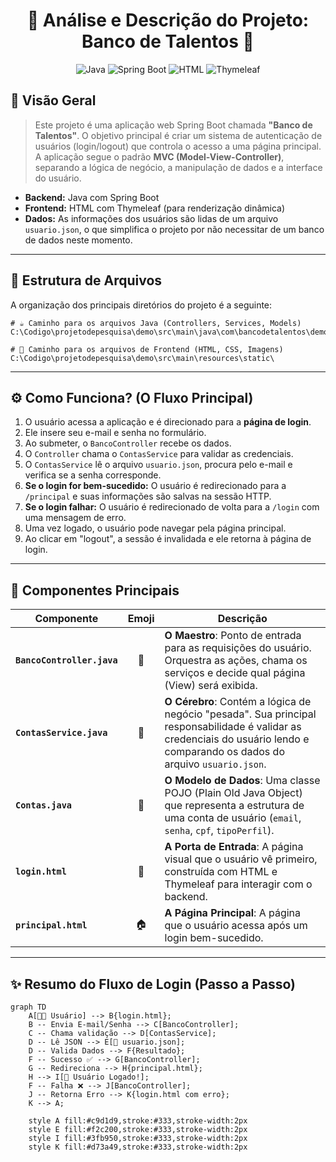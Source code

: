 <div align="center">
  <h1>🚀 Análise e Descrição do Projeto: Banco de Talentos 🚀</h1>
</div>

<p align="center">
  <img src="https://img.shields.io/badge/Java-ED8B00?style=for-the-badge&logo=java&logoColor=white" alt="Java"/>
  <img src="https://img.shields.io/badge/Spring-6DB33F?style=for-the-badge&logo=spring&logoColor=white" alt="Spring Boot"/>
  <img src="https://img.shields.io/badge/HTML5-E34F26?style=for-the-badge&logo=html5&logoColor=white" alt="HTML"/>
  <img src="https://img.shields.io/badge/Thymeleaf-005F0F?style=for-the-badge&logo=thymeleaf&logoColor=white" alt="Thymeleaf"/>
</p>

## 📜 Visão Geral

> Este projeto é uma aplicação web Spring Boot chamada **"Banco de Talentos"**. O objetivo principal é criar um sistema de autenticação de usuários (login/logout) que controla o acesso a uma página principal. A aplicação segue o padrão **MVC (Model-View-Controller)**, separando a lógica de negócio, a manipulação de dados e a interface do usuário.

* **Backend:** Java com Spring Boot
* **Frontend:** HTML com Thymeleaf (para renderização dinâmica)
* **Dados:** As informações dos usuários são lidas de um arquivo `usuario.json`, o que simplifica o projeto por não necessitar de um banco de dados neste momento.

---

## 📂 Estrutura de Arquivos

A organização dos principais diretórios do projeto é a seguinte:

```plaintext
# ☕️ Caminho para os arquivos Java (Controllers, Services, Models)
C:\Codigo\projetodepesquisa\demo\src\main\java\com\bancodetalentos\demo\

# 🎨 Caminho para os arquivos de Frontend (HTML, CSS, Imagens)
C:\Codigo\projetodepesquisa\demo\src\main\resources\static\
```

---

## ⚙️ Como Funciona? (O Fluxo Principal)

1.  O usuário acessa a aplicação e é direcionado para a **página de login**.
2.  Ele insere seu e-mail e senha no formulário.
3.  Ao submeter, o `BancoController` recebe os dados.
4.  O `Controller` chama o `ContasService` para validar as credenciais.
5.  O `ContasService` lê o arquivo `usuario.json`, procura pelo e-mail e verifica se a senha corresponde.
6.  **Se o login for bem-sucedido:** O usuário é redirecionado para a `/principal` e suas informações são salvas na sessão HTTP.
7.  **Se o login falhar:** O usuário é redirecionado de volta para a `/login` com uma mensagem de erro.
8.  Uma vez logado, o usuário pode navegar pela página principal.
9.  Ao clicar em "logout", a sessão é invalidada e ele retorna à página de login.

---

## 🧩 Componentes Principais

| Componente              | Emoji | Descrição                                                                                                                                                                     |
| ----------------------- | :---: | ------------------------------------------------------------------------------------------------------------------------------------------------------------------------------- |
| **`BancoController.java`** |  🎼   | **O Maestro**: Ponto de entrada para as requisições do usuário. Orquestra as ações, chama os serviços e decide qual página (View) será exibida.                                  |
| **`ContasService.java`** |  🧠   | **O Cérebro**: Contém a lógica de negócio "pesada". Sua principal responsabilidade é validar as credenciais do usuário lendo e comparando os dados do arquivo `usuario.json`. |
| **`Contas.java`** |  🧱   | **O Modelo de Dados**: Uma classe POJO (Plain Old Java Object) que representa a estrutura de uma conta de usuário (`email`, `senha`, `cpf`, `tipoPerfil`).                     |
| **`login.html`** |  🚪   | **A Porta de Entrada**: A página visual que o usuário vê primeiro, construída com HTML e Thymeleaf para interagir com o backend.                                              |
| **`principal.html`** |  🏠   | **A Página Principal**: A página que o usuário acessa após um login bem-sucedido.                                                                                               |

---

## ✨ Resumo do Fluxo de Login (Passo a Passo)

```mermaid
graph TD
    A[👨‍💻 Usuário] --> B{login.html};
    B -- Envia E-mail/Senha --> C[BancoController];
    C -- Chama validação --> D[ContasService];
    D -- Lê JSON --> E[📄 usuario.json];
    D -- Valida Dados --> F{Resultado};
    F -- Sucesso ✅ --> G[BancoController];
    G -- Redireciona --> H{principal.html};
    H --> I[🎉 Usuário Logado!];
    F -- Falha ❌ --> J[BancoController];
    J -- Retorna Erro --> K{login.html com erro};
    K --> A;

    style A fill:#c9d1d9,stroke:#333,stroke-width:2px
    style E fill:#f2c200,stroke:#333,stroke-width:2px
    style I fill:#3fb950,stroke:#333,stroke-width:2px
    style K fill:#d73a49,stroke:#333,stroke-width:2px
```